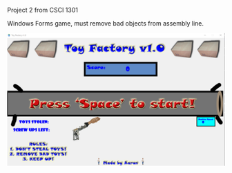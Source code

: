 Project 2 from CSCI 1301

Windows Forms game, must remove bad objects from assembly line.

![ScreenShot](https://github.com/aaprather/Toy-Factory/blob/master/screenshot.png)
